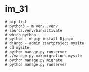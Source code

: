 # im_31



    # pip list
    # python3 - m venv .venv
    # source.venv/bin/activate
    # which python
    # python - m pip install Django
    # django - admin startproject mysite
    # cd mysite
    # python manage.py runserver
    # ./manage.py makemigrations mysite
    # python manage.py migrate
    # python manage.py runserver


